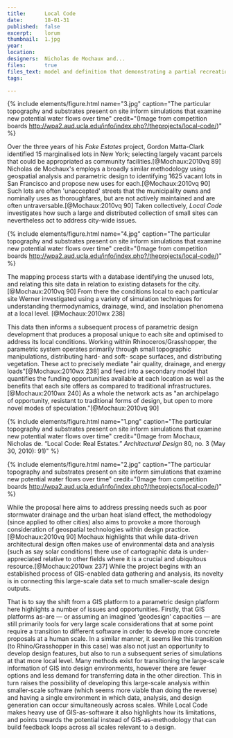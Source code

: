 ```yaml
---
title:      Local Code
date:       18-01-31
published:  false
excerpt:    lorum
thumbnail:  1.jpg
year:
location:
designers:  Nicholas de Mochaux and...
files:      true
files_text: model and definition that demonstrating a partial recreation of this project
tags:

---
```


{% include elements/figure.html name="3.jpg" caption="The particular topography and substrates present on site inform simulations that examine new potential water flows over time" credit="(Image from competition boards http://wpa2.aud.ucla.edu/info/index.php?/theprojects/local-code/)" %}

Over the three years of his *Fake Estates* project, Gordon Matta-Clark identified 15 marginalised lots in New York; selecting largely vacant parcels that could be appropriated as community facilities.[@Mochaux:2010vq 89] Nicholas de Mochaux's employs a broadly similar methodology using geospatial analysis and parametric design to identifying 1625 vacant lots in San Francisco and propose new uses for each.[@Mochaux:2010vq 90] Such lots are often 'unaccepted' streets that the municipality owns and nominally uses as thoroughfares, but are not actively maintained and are often untraversable.[@Mochaux:2010vq 90] Taken collectively, *Local Code* investigates how such a large and distributed collection of small sites can nevertheless act to address city-wide issues.

{% include elements/figure.html name="4.jpg" caption="The particular topography and substrates present on site inform simulations that examine new potential water flows over time" credit="(Image from competition boards http://wpa2.aud.ucla.edu/info/index.php?/theprojects/local-code/)" %}

The mapping process starts with a database identifying the unused lots, and relating this site data in relation to existing datasets for the city.[@Mochaux:2010vq 90] From there the conditions local to each particular site Werner investigated using a variety of simulation techniques for understanding thermodynamics, drainage, wind, and insolation phenomena at a local level. [@Mochaux:2010wx 238]

This data then informs a subsequent process of parametric design development that produces a proposal unique to each site and optimised to address its local conditions. Working within Rhinoceros/Grasshopper, the parametric system operates primarily through small topographic manipulations, distributing hard- and soft- scape surfaces, and distributing vegetation. These act to precisely mediate "air quality, drainage, and energy loads"[@Mochaux:2010wx 238] and feed into a secondary model that quantifies the funding opportunities available at each location as well as the benefits that each site offers as compared to traditional infrastructures.[@Mochaux:2010wx 240] As a whole the network acts as "an archipelago of opportunity, resistant to traditional forms of design, but open to more novel modes of speculation."[@Mochaux:2010vq 90]

{% include elements/figure.html name="1.png" caption="The particular topography and substrates present on site inform simulations that examine new potential water flows over time" credit="(Image from Mochaux, Nicholas de. “Local Code: Real Estates.” *Architectural Design* 80, no. 3 (May 30, 2010): 91)" %}

{% include elements/figure.html name="2.jpg" caption="The particular topography and substrates present on site inform simulations that examine new potential water flows over time" credit="(Image from competition boards http://wpa2.aud.ucla.edu/info/index.php?/theprojects/local-code/)" %}

While the proposal here aims to address pressing needs such as poor stormwater drainage and the urban heat island effect, the methodology (since applied to other cities) also aims to provoke a more thorough consideration of geospatial technologies within design practice.[@Mochaux:2010vq 90] Mochaux highlights that while data-driven architectural design often makes use of environmental data and analysis (such as say solar conditions) there use of cartographic data is under-appreciated relative to other fields where it is a crucial and ubiquitous resource.[@Mochaux:2010wx 237] While the project begins with an established process of GIS-enabled data gathering and analysis, its novelty is in connecting this large-scale data set to much smaller-scale design outputs.

That is to say the shift from a GIS platform to a parametric design platform here highlights a number of issues and opportunities. Firstly, that GIS platforms as-are — or assuming an imagined 'geodesign' capacities — are still primarily tools for very large scale considerations that at some point require a transition to different software in order to develop more concrete proposals at a human scale. In a similar manner, it seems like this transition (to Rhino/Grasshopper in this case) was also not just an opportunity to develop design features, but also to run a subsequent series of simulations at that more local level. Many methods exist for transitioning the large-scale information of GIS into design environments, however there are fewer options and less demand for transferring data in the other direction. <!-- TODO: check this --> This in turn raises the possibility of developing this large-scale analysis within smaller-scale software (which seems more viable than doing the reverse) and having a single environment in which data, analysis, and design generation can occur simultaneously across scales. While Local Code makes heavy use of GIS-as-software it also highlights how its limitations, and points towards the potential instead of GIS-as-methodology that can build feedback loops across all scales relevant to a design.
